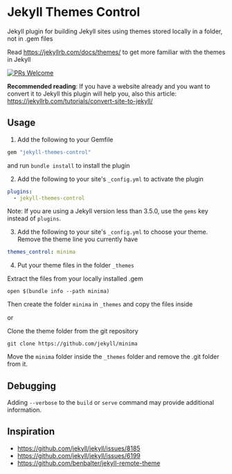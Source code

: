 # Jekyll Themes Control

Jekyll plugin for building Jekyll sites using themes stored locally in a folder, not in .gem files

Read https://jekyllrb.com/docs/themes/ to get more familiar with the themes in Jekyll

[![PRs Welcome](https://img.shields.io/badge/PRs-welcome-brightgreen.svg?style=flat-square)](http://makeapullrequest.com)

**Recommended reading**: If you have a website already and you want to convert it to Jekyll this plugin will help you, also this article: https://jekyllrb.com/tutorials/convert-site-to-jekyll/

## Usage

1. Add the following to your Gemfile

  ```ruby
  gem "jekyll-themes-control"
  ```

  and run `bundle install` to install the plugin

2. Add the following to your site's `_config.yml` to activate the plugin

  ```yml
  plugins:
    - jekyll-themes-control
  ```
  Note: If you are using a Jekyll version less than 3.5.0, use the `gems` key instead of `plugins`.

3. Add the following to your site's `_config.yml` to choose your theme. Remove the theme line you currently have

  ```yml
  themes_control: minima
  ```

4. Put your theme files in the folder `_themes`

Extract the files from your locally installed .gem

```
open $(bundle info --path minima)
```
Then create the folder ```minima``` in ```_themes``` and copy the files inside

or

Clone the theme folder from the git repository

```
git clone https://github.com/jekyll/minima
```
Move the ```minima``` folder inside the ```_themes``` folder and remove the .git folder from it.

## Debugging

Adding `--verbose` to the `build` or `serve` command may provide additional information.


## Inspiration

* https://github.com/jekyll/jekyll/issues/8185
* https://github.com/jekyll/jekyll/issues/6199
* https://github.com/benbalter/jekyll-remote-theme
